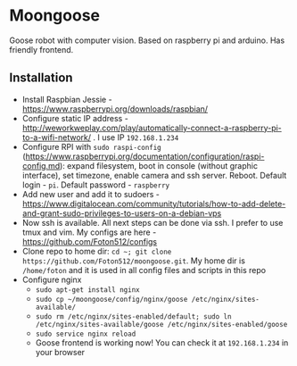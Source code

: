 # Moongoose

Goose robot with computer vision. Based on raspberry pi and arduino. Has friendly frontend.

## Installation
* Install Raspbian Jessie - https://www.raspberrypi.org/downloads/raspbian/
* Configure static IP address - http://weworkweplay.com/play/automatically-connect-a-raspberry-pi-to-a-wifi-network/ . I use IP `192.168.1.234`
* Configure RPI with `sudo raspi-config` (https://www.raspberrypi.org/documentation/configuration/raspi-config.md): expand filesystem, boot in console (without graphic interface), set timezone, enable camera and ssh server. Reboot. Default login - `pi`. Default password - `raspberry`
* Add new user and add it to sudoers - https://www.digitalocean.com/community/tutorials/how-to-add-delete-and-grant-sudo-privileges-to-users-on-a-debian-vps
* Now ssh is available. All next steps can be done via ssh. I prefer to use tmux and vim. My configs are here - https://github.com/Foton512/configs
* Clone repo to home dir: `cd ~; git clone https://github.com/Foton512/moongoose.git`. My home dir is `/home/foton` and it is used in all config files and scripts in this repo
* Configure nginx
  * `sudo apt-get install nginx`
  * `sudo cp ~/moongoose/config/nginx/goose /etc/nginx/sites-available/`
  * `sudo rm /etc/nginx/sites-enabled/default; sudo ln /etc/nginx/sites-available/goose /etc/nginx/sites-enabled/goose`
  * `sudo service nginx reload`
  * Goose frontend is working now! You can check it at `192.168.1.234` in your browser

